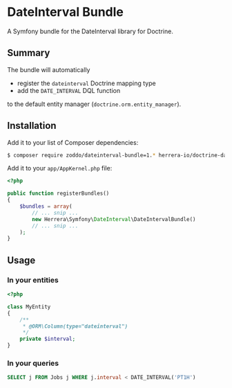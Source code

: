 DateInterval Bundle
===================

A Symfony bundle for the DateInterval library for Doctrine.

Summary
-------

The bundle will automatically

- register the `dateinterval` Doctrine mapping type
- add the `DATE_INTERVAL` DQL function

to the default entity manager (`doctrine.orm.entity_manager`).

Installation
------------

Add it to your list of Composer dependencies:

```sh
$ composer require zoddo/dateinterval-bundle=1.* herrera-io/doctrine-dateinterval=dev-master@dev
```

Add it to your `app/AppKernel.php` file:

```php
<?php

public function registerBundles()
{
    $bundles = array(
        // ... snip ...
        new Herrera\Symfony\DateInterval\DateIntervalBundle()
        // ... snip ...
    );
}
```

Usage
-----

### In your entities

```php
<?php

class MyEntity
{
    /**
     * @ORM\Column(type="dateinterval")
     */
    private $interval;
}
```

### In your queries

```sql
SELECT j FROM Jobs j WHERE j.interval < DATE_INTERVAL('PT1H')
```
